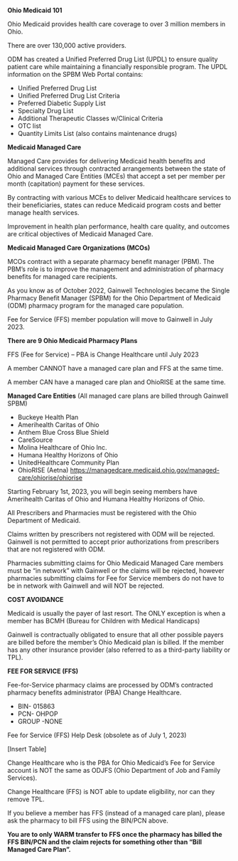 **Ohio Medicaid 101** 

Ohio Medicaid provides health care coverage to over 3 million members in Ohio.  

There are over 130,000 active providers. 

ODM has created a Unified Preferred Drug List (UPDL) to ensure quality patient care while maintaining a financially responsible program.  The UPDL information on the SPBM Web Portal contains: 
- Unified Preferred Drug List 
- Unified Preferred Drug List Criteria 
- Preferred Diabetic Supply List 
- Specialty Drug List 
- Additional Therapeutic Classes w/Clinical Criteria 
- OTC list 
- Quantity Limits List (also contains maintenance drugs) 

**Medicaid Managed Care** 

Managed Care provides for delivering Medicaid health benefits and additional services through contracted arrangements between the state of Ohio and Managed Care Entities (MCEs) that accept a set per member per month (capitation) payment for these services.

By contracting with various MCEs to deliver Medicaid healthcare services to their beneficiaries, states can reduce Medicaid program costs and better manage health services.  

Improvement in health plan performance, health care quality, and outcomes are critical objectives of Medicaid Managed Care.  

**Medicaid Managed Care Organizations (MCOs)** 

MCOs contract with a separate pharmacy benefit manager (PBM).  The PBM’s role is to improve the management and administration of pharmacy benefits for managed care recipients.    

As you know as of October 2022, Gainwell Technologies became the Single Pharmacy Benefit Manager (SPBM) for the Ohio Department of Medicaid (ODM) pharmacy program for the managed care population.   

Fee for Service (FFS) member population will move to Gainwell in July 2023. 

**There are 9 Ohio Medicaid Pharmacy Plans** 

FFS (Fee for Service) – PBA is Change Healthcare until July 2023 

A member CANNOT have a managed care plan and FFS at the same time. 

A member CAN have a managed care plan and OhioRISE at the same time. 

**Managed Care Entities** (All managed care plans are billed through Gainwell SPBM) 
- Buckeye Health Plan 
- Amerihealth Caritas of Ohio 
- Anthem Blue Cross Blue Shield 
- CareSource 
- Molina Healthcare of Ohio Inc. 
- Humana Healthy Horizons of Ohio 
- UnitedHealthcare Community Plan 
- OhioRISE (Aetna) https://managedcare.medicaid.ohio.gov/managed-care/ohiorise/ohiorise 

Starting February 1st, 2023, you will begin seeing members have Amerihealth Caritas of Ohio and Humana Healthy Horizons of Ohio. 

All Prescribers and Pharmacies must be registered with the Ohio Department of Medicaid. 

Claims written by prescribers not registered with ODM will be rejected.  Gainwell is not permitted to accept prior authorizations from prescribers that are not registered with ODM. 

Pharmacies submitting claims for Ohio Medicaid Managed Care members must be “in network” with Gainwell or the claims will be rejected, however pharmacies submitting claims for Fee for Service members do not have to be in network with Gainwell and will NOT be rejected. 

**COST AVOIDANCE** 

Medicaid is usually the payer of last resort.  The ONLY exception is when a member has BCMH (Bureau for Children with Medical Handicaps) 

Gainwell is contractually obligated to ensure that all other possible payers are billed before the member’s Ohio Medicaid plan is billed.  If the member has any other insurance provider (also referred to as a third-party liability or TPL). 

**FEE FOR SERVICE (FFS)** 

Fee-for-Service pharmacy claims are processed by ODM’s contracted pharmacy benefits administrator (PBA) Change Healthcare.    
- BIN- 015863 
- PCN- OHPOP 
- GROUP -NONE 

Fee for Service (FFS) Help Desk (obsolete as of July 1, 2023) 

[Insert Table]

Change Healthcare who is the PBA for Ohio Medicaid’s Fee for Service account is NOT the same as ODJFS (Ohio Department of Job and Family Services).    

Change Healthcare (FFS) is NOT able to update eligibility, nor can they remove TPL. 

If you believe a member has FFS (instead of a managed care plan), please ask the pharmacy to bill FFS using the BIN/PCN above.   

**You are to only WARM transfer to FFS once the pharmacy has billed the FFS BIN/PCN and the claim rejects for something other than “Bill Managed Care Plan”.**  

 

 
